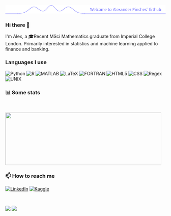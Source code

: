 <img src="https://raw.githubusercontent.com/Parply/Parply/master/banner.png" alt="Welcome to Alexander Pinches's Github" />



### Hi there 👋
I'm Alex, a 🎓Recent MSci Mathematics graduate from Imperial College London. Primarily interested in statistics and machine learning applied to finance and banking.


### Languages I use
![Python](https://img.shields.io/badge/-Python-000000?style=flat-square&logo=python)
![R](https://img.shields.io/badge/-R-000000?style=flat-square&logo=r)
![MATLAB](https://img.shields.io/badge/-Matlab-000000?style=flat-square&logo=matlab)
![LaTeX](https://img.shields.io/badge/-LaTeX-000000?style=flat-square&logo=latex)
![FORTRAN](https://img.shields.io/badge/-Fortran-000000?style=flat-square&logo=fortran)
![HTML5](https://img.shields.io/badge/-HTML5-000000?style=flat-square&logo=html5)
![CSS](https://img.shields.io/badge/-CSS-000000?style=flat-square&logo=css)
![Regex](https://img.shields.io/badge/-Regex-000000?style=flat-square&logo=regex)
![UNIX](https://img.shields.io/badge/-UNIX-000000?style=flat-square&logo=unix)

<h3> 📊 Some stats </h3><br/>

<p>
  <img align="center" width="490" height="165" src="https://github-readme-stats.vercel.app/api?username=Parply&show_icons=true&hide_border=false&line_height=20&show_owner=true"/>
  
</p>


 
 
<h3> 📫 How to reach me </h3>

<a href="https://www.linkedin.com/in/alexander-pinches-52b099165/"><img alt="LinkedIn" src="https://img.shields.io/badge/LinkedIn-Alexander%20John%20Pinches-blue?style=flat-square&logo=linkedin"></a>
<a href="https://www.kaggle.com/giraffey"><img alt="Kaggle" src="https://img.shields.io/badge/Kaggle-Giraffey-blue?style=flat-square&logo=kaggle"></a>

</br>
<p>
    <img src="http://views.whatilearened.today/views/github/Parply/views.svg"/>
    <a href="https://github.com/MrStanDu33/"><img src="https://img.shields.io/github/followers/Parply?style=flat-square?color=%234CC61E&label=GitHub%20Followers%20%3A"/></a>
</p>

<!--
**Parply/Parply** is a ✨ _special_ ✨ repository because its `README.md` (this file) appears on your GitHub profile.

Here are some ideas to get you started:

- 🔭 I’m currently working on ...
- 🌱 I’m currently learning ...
- 👯 I’m looking to collaborate on ...
- 🤔 I’m looking for help with ...
- 💬 Ask me about ...
- 📫 How to reach me: ...
- 😄 Pronouns: ...
- ⚡ Fun fact: ...
-->
